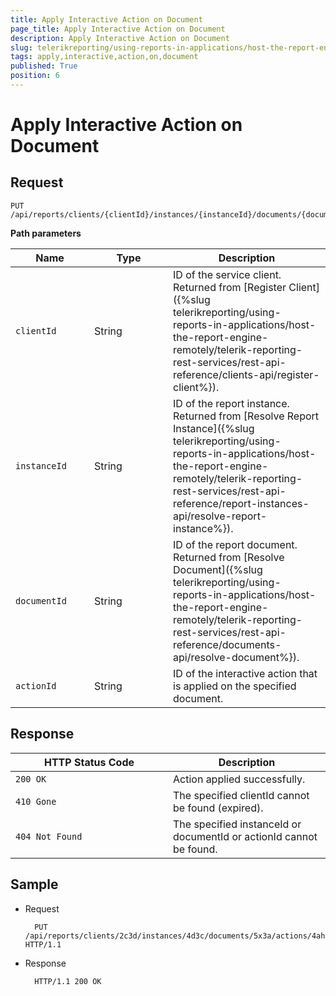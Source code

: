 ```yaml
---
title: Apply Interactive Action on Document
page_title: Apply Interactive Action on Document 
description: Apply Interactive Action on Document
slug: telerikreporting/using-reports-in-applications/host-the-report-engine-remotely/telerik-reporting-rest-services/rest-api-reference/documents-api/apply-interactive-action-on-document
tags: apply,interactive,action,on,document
published: True
position: 6
---
```

<style>
table th:first-of-type {
    width: 25%;
}
table th:nth-of-type(2) {
    width: 25%;
}
table th:nth-of-type(3) {
    width: 50%;
}
</style>

# Apply Interactive Action on Document

## Request
    
	PUT /api/reports/clients/{clientId}/instances/{instanceId}/documents/{documentId}/actions/{actionId}

__Path parameters__ 

| Name | Type | Description |
| ------ | ------ | ------ |
|`clientId`|String|ID of the service client. Returned from [Register Client]({%slug telerikreporting/using-reports-in-applications/host-the-report-engine-remotely/telerik-reporting-rest-services/rest-api-reference/clients-api/register-client%}).|
|`instanceId`|String|ID of the report instance. Returned from [Resolve Report Instance]({%slug telerikreporting/using-reports-in-applications/host-the-report-engine-remotely/telerik-reporting-rest-services/rest-api-reference/report-instances-api/resolve-report-instance%}).|
|`documentId`|String|ID of the report document. Returned from [Resolve Document]({%slug telerikreporting/using-reports-in-applications/host-the-report-engine-remotely/telerik-reporting-rest-services/rest-api-reference/documents-api/resolve-document%}).|
|`actionId`|String|ID of the interactive action that is applied on the specified document.|

## Response

| HTTP Status Code | Description |
| ------ | ------ |
|`200 OK`|Action applied successfully.|
|`410 Gone`|The specified clientId cannot be found (expired).|
|`404 Not Found`|The specified instanceId or documentId or actionId cannot be found.|

## Sample

* Request 

		PUT /api/reports/clients/2c3d/instances/4d3c/documents/5x3a/actions/4ah1 HTTP/1.1
        
* Response 
    
		HTTP/1.1 200 OK
